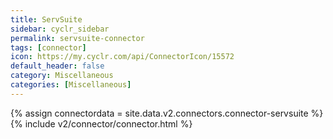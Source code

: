 ```yaml
---
title: ServSuite
sidebar: cyclr_sidebar
permalink: servsuite-connector
tags: [connector]
icon: https://my.cyclr.com/api/ConnectorIcon/15572
default_header: false
category: Miscellaneous
categories: [Miscellaneous]
---
```

{% assign connectordata = site.data.v2.connectors.connector-servsuite %}
{% include v2/connector/connector.html %}	